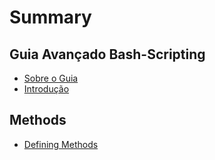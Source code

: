 # Summary

## Guia Avançado Bash-Scripting

* [Sobre o Guia](README.md)
* [Introdução](eretrterter.md)

## Methods

* [Defining Methods](methods.md)

